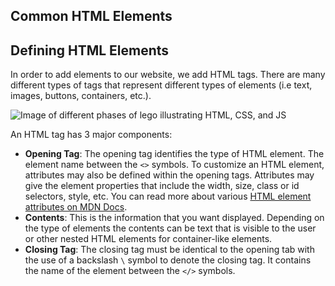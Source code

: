 ## Common HTML Elements

## Defining HTML Elements

In order to add elements to our website, we add HTML tags. There are many different types of tags that represent different types of elements (i.e text, images, buttons, containers, etc.).

![Image of different phases of lego illustrating HTML, CSS, and JS](https://user-images.githubusercontent.com/5963600/108429318-c890b480-720d-11eb-8e49-cbe2de42c596.png)

An HTML tag has 3 major components:

- **Opening Tag**: The opening tag identifies the type of HTML element. The element name between the `<>` symbols. To customize an HTML element, attributes may also be defined within the opening tags. Attributes may give the element properties that include the width, size, class or id selectors, style, etc. You can read more about various [HTML element attributes on MDN Docs](https://developer.mozilla.org/en-US/docs/Web/HTML/Attributes).
- **Contents**: This is the information that you want displayed. Depending on the type of elements the contents can be text that is visible to the user or other nested HTML elements for container-like elements.
- **Closing Tag**: The closing tag must be identical to the opening tab with the use of a backslash `\` symbol to denote the closing tag. It contains the name of the element between the `</>` symbols.

